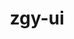 ---
layout: home

title: zgy-ui
titleTemplate: 一个Vue3组件库

hero:
  name: zgy-ui
  text: 一个Vue3组件库
  tagline: good good study day day up
  image:
    src: /logo/zgy-ui.png
    alt: zgy-ui
  actions:
    - theme: brand
      text: 开始
      link: /guild/installation.html
    # - theme: alt
      # text: 在 Gitee 上查看
      # link: https://gitee.com/geeksdidi/kittyui

features:
  - icon: 💡
    title: Vue3组件库
    details: 基于vite打包和TypeScript开发
  - icon: 📦
    title: 仅供学习使用
    details: 正在开发中
  - icon: 🛠️
    title: 按需引入
    details: 直接支持按需引入无需配置任何插件。
---